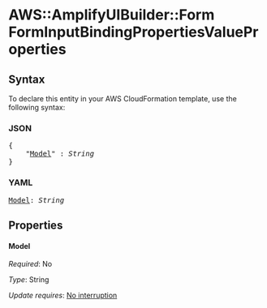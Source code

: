 # AWS::AmplifyUIBuilder::Form FormInputBindingPropertiesValueProperties

## Syntax

To declare this entity in your AWS CloudFormation template, use the following syntax:

### JSON

<pre>
{
    "<a href="#model" title="Model">Model</a>" : <i>String</i>
}
</pre>

### YAML

<pre>
<a href="#model" title="Model">Model</a>: <i>String</i>
</pre>

## Properties

#### Model

_Required_: No

_Type_: String

_Update requires_: [No interruption](https://docs.aws.amazon.com/AWSCloudFormation/latest/UserGuide/using-cfn-updating-stacks-update-behaviors.html#update-no-interrupt)

